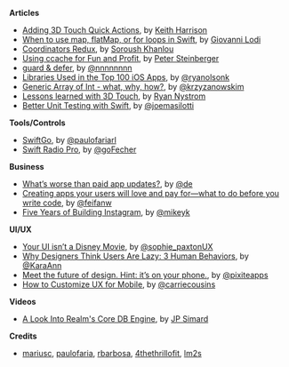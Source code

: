 **Articles**

* [Adding 3D Touch Quick Actions](http://useyourloaf.com/blog/adding-3d-touch-quick-actions.html), by [Keith Harrison](https://twitter.com/kharrison)
* [When to use map, flatMap, or for loops in Swift](http://www.mokacoding.com/blog/when-to-use-map-flatmap-for/), by [Giovanni Lodi](https://twitter.com/mokagio)
* [Coordinators Redux](http://khanlou.com/2015/10/coordinators-redux/), by [Soroush Khanlou](https://twitter.com/khanlou)
* [Using ccache for Fun and Profit](https://pspdfkit.com/blog/2015/ccache-for-fun-and-profit/), by [Peter Steinberger](https://twitter.com/steipete)
* [guard & defer](http://nshipster.com/guard-and-defer/), by [@nnnnnnnn](https://twitter.com/nnnnnnnn)
* [Libraries Used in the Top 100 iOS Apps](https://medium.com/@ryanolsonk/libraries-used-in-the-top-100-ios-apps-5b845ad927b7), by [@ryanolsonk](https://twitter.com/ryanolsonk)
* [Generic Array of Int - what, why, how?](http://blog.krzyzanowskim.com/2015/10/07/generic-array-uint8/), by [@krzyzanowskim](https://twitter.com/krzyzanowskim)
* [Lessons learned with 3D Touch](http://engineering.instagram.com/posts/465414923641286/lessons-learned-with-3D-touch), by [Ryan Nystrom](http://www.instagram.com/ryannystrom)
* [Better Unit Testing with Swift](http://masilotti.com/better-swift-unit-testing/), by [@joemasilotti](https://twitter.com/joemasilotti)

**Tools/Controls**

* [SwiftGo](https://github.com/Zewo/SwiftGo), by [@paulofariarl](https://twitter.com/paulofariarl)
* [Swift Radio Pro](https://github.com/swiftcodex/swift-radio-pro), by [@goFecher](https://twitter.com/goFecher)

**Business**

* [What’s worse than paid app updates?](https://medium.com/swlh/what-s-worse-than-paid-app-updates-1d4f8ae22fe6), by [@de](https://twitter.com/de)
* [Creating apps your users will love and pay for—what to do before you write code](http://secretsaucehq.com/), by [@feifanw](https://twitter.com/feifanw)
* [Five Years of Building Instagram](https://medium.com/backchannel/war-stories-3696d00207ff), by [@mikeyk](https://twitter.com/mikeyk)

**UI/UX**

* [Your UI isn’t a Disney Movie](https://medium.com/@sophie_paxtonUX/your-ui-isn-t-a-disney-movie-703f7fbd24d2), by [@sophie_paxtonUX](https://twitter.com/sophie_paxtonUX)
* [Why Designers Think Users Are Lazy: 3 Human Behaviors](http://www.nngroup.com/articles/lazy-users/), by [@KaraAnn](https://twitter.com/KaraAnn)
* [Meet the future of design. Hint: it’s on your phone.](https://medium.com/@pixiteapps/meet-the-future-of-design-hint-it-s-on-your-phone-55e1ba30e04e), by [@pixiteapps](https://twitter.com/pixiteapps)
* [How to Customize UX for Mobile](http://www.webdesignerdepot.com/2015/10/how-to-customize-ux-for-mobile/), by [@carriecousins](https://twitter.com/carriecousins)

**Videos**

* [A Look Into Realm's Core DB Engine](https://realm.io/news/jp-simard-realm-core-database-engine/), by [JP Simard](https://twitter.com/simjp)


**Credits**

* [mariusc](https://github.com/mariusc), [paulofaria](https://github.com/paulofaria), [rbarbosa](https://github.com/rbarbosa), [4thethrillofit](https://github.com/4thethrillofit), [lm2s](https://github.com/lm2s)
